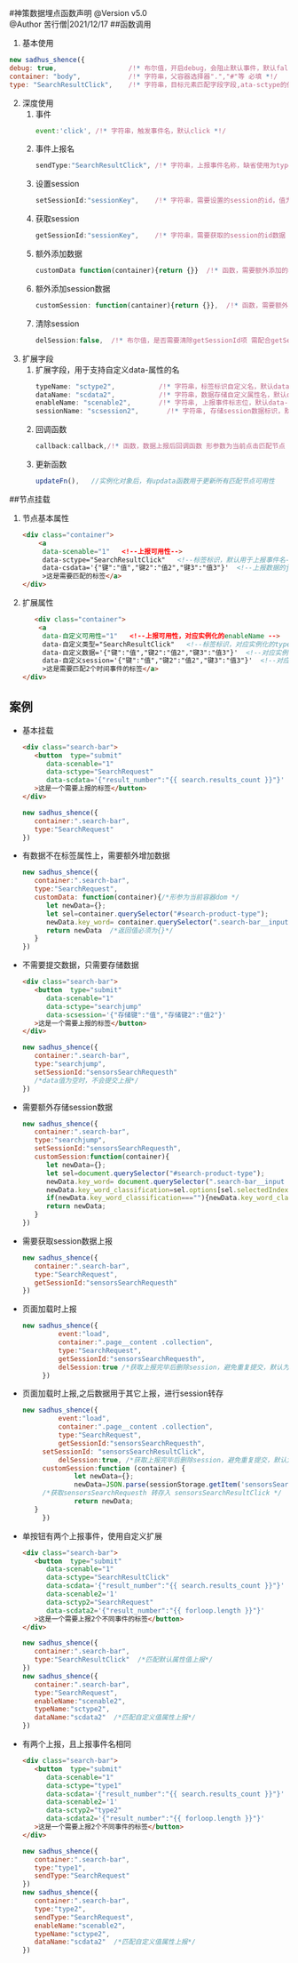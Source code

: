 #神策数据埋点函数声明
@Version  v5.0  
@Author   苦行僧|2021/12/17
##函数调用
1. 基本使用
```javascript
new sadhus_shence({
debug: true,                  /!* 布尔值，开启debug，会阻止默认事件，默认false *!/
container: "body",            /!* 字符串，父容器选择器".","#"等 必填 *!/
type: "SearchResultClick",    /!* 字符串，目标元素匹配字段字段,ata-sctype的值,默认使用此值做为事件名*!/
```
2. 深度使用  
   1. 事件  
      ```javascript
      event:'click', /!* 字符串，触发事件名，默认click *!/
      ```
   2. 事件上报名  
      ```javascript  
      sendType:"SearchResultClick", /!* 字符串，上报事件名称，缺省使用为type值 *!/
      ```
   3. 设置session  
      ```javascript  
      setSessionId:"sessionKey",    /!* 字符串，需要设置的session的id，值为data-scsession的值 *!/
      ```
   4. 获取session  
      ```javascript
      getSessionId:"sessionKey",    /!* 字符串，需要获取的session的id数据 *!/
      ```  
   5. 额外添加数据  
        ```javascript
        customData function(container){return {}}  /!* 函数，需要额外添加的参数，函数需要返回一个对象 *!/
        ```
   6. 额外添加session数据 
      ```javascript
      customSession: function(cantainer){return {}},  /!* 函数，需要额外添加的session数据，函数需要返回一个对象 *!/
      ```  
   7. 清除session  
      ```javascript
      delSession:false,  /!* 布尔值，是否需要清除getSessionId项 需配合getSessionId使用*!/
      ```
3. 扩展字段  
   1. 扩展字段，用于支持自定义data-属性的名
      ```javascript
      typeName: "sctype2",           /!* 字符串，标签标识自定义名，默认data-sctype *!/
      dataName: "scdata2",           /!* 字符串，数据存储自定义属性名，默认data-scdata *!/
      enableName: "scenable2",       /!* 字符串, 上报事件标志位，默认data-scenable *!/
      sessionName: "scsession2",       /!* 字符串, 存储session数据标识，默认data-scssion *!/
      ```  
   2. 回调函数  
      ```javascript
      callback:callback,/!* 函数，数据上报后回调函数 形参数为当前点击匹配节点 *!/
      ```  
   3. 更新函数  
      ```javascript
      updateFn(),   //实例化对象后，有updata函数用于更新所有匹配节点可用性
      ```
##节点挂载  
1. 节点基本属性  
   ```html
   <div class="container">
       <a
        data-scenable="1"   <!--上报可用性-->
        data-sctype="SearchResultClick"   <!--标签标识，默认用于上报事件名-->
        data-csdata='{"键":"值","键2":"值2","键3":"值3"}'  <!--上报数据的json字符串-->
        >这是需要匹配的标签</a>  
   </div>
   ```
2. 扩展属性  
   ```html
      <div class="container">
       <a
        data-自定义可用性="1"   <!--上报可用性，对应实例化的enableName -->
        data-自定义类型="SearchResultClick"   <!--标签标识，对应实例化的typeName-->
        data-自定义数据='{"键":"值","键2":"值2","键3":"值3"}'  <!--对应实例化的dataName-->
        data-自定义session='{"键":"值","键2":"值2","键3":"值3"}'  <!--对应实例化的sessionName-->
        >这是需要匹配2个时间事件的标签</a>  
   </div>
   ```
   
    

## 案例  
+ 基本挂载
   ```html
   <div class="search-bar">
      <button  type="submit"
         data-scenable="1"
         data-sctype="SearchRequest"
         data-scdata='{"result_number":"{{ search.results_count }}"}'
      >这是一个需要上报的标签</button>
   </div>
   ```
   ```javascript
   new sadhus_shence({
      container:".search-bar",
      type:"SearchRequest"
   })
   ```
+ 有数据不在标签属性上，需要额外增加数据
   ```javascript
   new sadhus_shence({
      container:".search-bar",
      type:"SearchRequest",
      customData: function(container){/*形参为当前容器dom */
         let newData={};
         let sel=container.querySelector("#search-product-type");
         newData.key_word= container.querySelector(".search-bar__input ").value;
         return newData  /*返回值必须为{}*/
      }
   })
   ```
+ 不需要提交数据，只需要存储数据
   ```html
   <div class="search-bar">
      <button  type="submit"
         data-scenable="1"
         data-sctype="searchjump"
         data-scsession='{"存储键":"值","存储键2":"值2"}'      
      >这是一个需要上报的标签</button>
   </div>
   ```
   ```javascript
   new sadhus_shence({
      container:".search-bar",
      type:"searchjump",
      setSessionId:"sensorsSearchRequesth"
      /*data值为空时，不会提交上报*/
   })
   ```
+ 需要额外存储session数据
   ```javascript
   new sadhus_shence({
      container:".search-bar",
      type:"searchjump",
      setSessionId:"sensorsSearchRequesth",
      customSession:function(container){
         let newData={};
         let sel=document.querySelector("#search-product-type");
         newData.key_word= document.querySelector(".search-bar__input ").value;
         newData.key_word_classification=sel.options[sel.selectedIndex].value;
         if(newData.key_word_classification===""){newData.key_word_classification="All categories"}
         return newData;
      }
   })
   ```
+ 需要获取session数据上报  
   ```javascript
   new sadhus_shence({
      container:".search-bar",
      type:"SearchRequest",
      getSessionId:"sensorsSearchRequesth"
   })
   ```
+ 页面加载时上报
   ```javascript
   new sadhus_shence({
			event:"load",
			container:".page__content .collection",
			type:"SearchRequest",
			getSessionId:"sensorsSearchRequesth",
			delSession:true /*获取上报完毕后删除session，避免重复提交，默认为false不删除*/
		})
   ```
+ 页面加载时上报,之后数据用于其它上报，进行session转存
   ```javascript
   new sadhus_shence({
			event:"load",
			container:".page__content .collection",
			type:"SearchRequest",
			getSessionId:"sensorsSearchRequesth",
  		setSessionId: "sensorsSearchResultClick",
			delSession:true, /*获取上报完毕后删除session，避免重复提交，默认为false不删除*/
  		customSession:function (container) {
				let newData={};
				newData=JSON.parse(sessionStorage.getItem('sensorsSearchRequesth'));
        /*获取sensorsSearchRequesth 转存入 sensorsSearchResultClick */
				return newData;
      }
		})
   ```
+ 单按钮有两个上报事件，使用自定义扩展
   ```html
   <div class="search-bar">
      <button  type="submit"
         data-scenable="1"
         data-sctype="SearchResultClick"
         data-scdata='{"result_number":"{{ search.results_count }}"}'
         data-scenable2='1'
         data-sctyp2="SearchRequest"
         data-scdata2='{"result_number":"{{ forloop.length }}"}'
      >这是一个需要上报2个不同事件的标签</button>
   </div>
   ```
   ```javascript
   new sadhus_shence({
      container:".search-bar",
      type:"SearchResultClick"  /*匹配默认属性值上报*/
   })   
   new sadhus_shence({
      container:".search-bar",
      type:"SearchRequest",
      enableName:"scenable2",
      typeName:"sctype2",
      dataName:"scdata2"  /*匹配自定义值属性上报*/
   })
   ```
+ 有两个上报，且上报事件名相同  
   ```html
   <div class="search-bar">
      <button  type="submit"
         data-scenable="1"
         data-sctype="type1"
         data-scdata='{"result_number":"{{ search.results_count }}"}'
         data-scenable2='1'
         data-sctyp2="type2"
         data-scdata2='{"result_number":"{{ forloop.length }}"}'
      >这是一个需要上报2个不同事件的标签</button>
   </div>
   ```
   ```javascript
   new sadhus_shence({
      container:".search-bar",
      type:"type1",  
      sendType:"SearchRequest"
   })   
   new sadhus_shence({
      container:".search-bar",
      type:"type2",  
      sendType:"SearchRequest",
      enableName:"scenable2",
      typeName:"sctype2",
      dataName:"scdata2"  /*匹配自定义值属性上报*/
   })
   ```